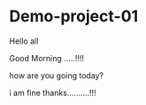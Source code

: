 # Demo-project-01

Hello all

Good Morning .....!!!! 

how are you going today?

i am fine thanks..........!!!
